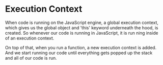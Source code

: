 # Execution Context

When code is running on the JavaScript engine, a global execution context,
which gives us the global object and 'this' keyword underneath the hood, is created.
So whenever our code is running in JavaScript, it is run ning inside of an execution context.

On top of that, when you run a function, a new execution context is added.
And we start running our code until everything gets popped up the stack and all of our code is run.
